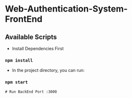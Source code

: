 # Web-Authentication-System-FrontEnd



## Available Scripts

- Install Dependencies First

### `npm install`


- In the project directory, you can run:

### `npm start`

```
# Run BackEnd Port :3000
```